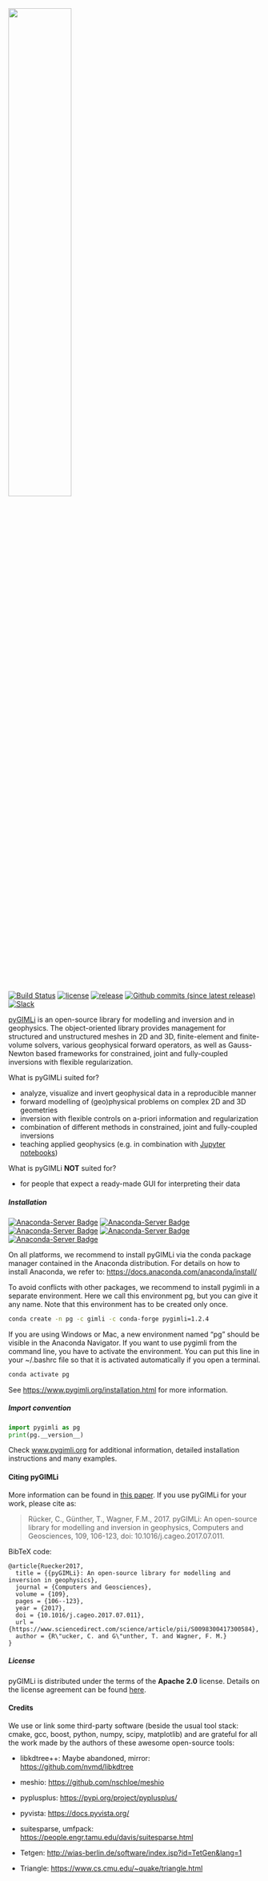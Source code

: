 <!---
Readme for Github repository only. (Gets selected before *.rst file)
-->

<a href="https://www.pygimli.org">
  <img src="https://www.pygimli.org/_images/pg_logo.png" width="50%">
</a>

[![Build Status](http://jenkins.pygimli.org/job/pyGIMLi_dev/badge/icon?style=flat-square)](http://jenkins.pygimli.org/job/pyGIMLi_dev/)
[![license](https://img.shields.io/github/license/gimli-org/gimli.svg?style=flat-square)](https://pygimli.org/license.html)
[![release](https://img.shields.io/github/release/gimli-org/gimli.svg?style=flat-square)](https://github.com/gimli-org/gimli/releases/latest)
[![Github commits (since latest release)](https://img.shields.io/github/commits-since/gimli-org/gimli/latest.svg?style=flat-square)](https://github.com/gimli-org/gimli/tree/dev)
[![Slack](https://img.shields.io/badge/Slack-pGIMLi-yellow.svg?logo=slack&style=flat-square)](https://swung.slack.com/archives/C01US4T522X)

[pyGIMLi](www.pygimli.org) is an open-source library for modelling and inversion and in geophysics. The object-oriented library provides management for structured and unstructured meshes in 2D and 3D, finite-element and finite-volume solvers, various geophysical forward operators, as well as Gauss-Newton based frameworks for constrained, joint and fully-coupled inversions with flexible regularization.

What is pyGIMLi suited for?

-   analyze, visualize and invert geophysical data in a reproducible manner
-   forward modelling of (geo)physical problems on complex 2D and 3D geometries
-   inversion with flexible controls on a-priori information and regularization
-   combination of different methods in constrained, joint and fully-coupled inversions
-   teaching applied geophysics (e.g. in combination with [Jupyter notebooks])

What is pyGIMLi **NOT** suited for?

-   for people that expect a ready-made GUI for interpreting their data

[jupyter notebooks]: https://jupyter.org

##### Installation

[![Anaconda-Server Badge](https://anaconda.org/gimli/pygimli/badges/installer/conda.svg)](https://conda.anaconda.org/gimli)
[![Anaconda-Server Badge](https://anaconda.org/gimli/pygimli/badges/platforms.svg)](https://anaconda.org/gimli/pygimli)
[![Anaconda-Server Badge](https://anaconda.org/gimli/pygimli/badges/downloads.svg)](https://anaconda.org/gimli/pygimli)
[![Anaconda-Server Badge](https://anaconda.org/gimli/pygimli/badges/version.svg)](https://anaconda.org/gimli/pygimli)
[![Anaconda-Server Badge](https://anaconda.org/gimli/pygimli/badges/latest_release_date.svg)](https://anaconda.org/gimli/pygimli)

On all platforms, we recommend to install pyGIMLi via the conda package manager
contained in the Anaconda distribution. For details on how to install Anaconda,
we refer to: https://docs.anaconda.com/anaconda/install/

To avoid conflicts with other packages, we recommend to install pygimli in a
separate environment. Here we call this environment pg, but you can give it any
name. Note that this environment has to be created only once.

``` bash
conda create -n pg -c gimli -c conda-forge pygimli=1.2.4
```

If you are using Windows or Mac, a new environment named “pg” should be visible in the Anaconda Navigator. If you want to use pygimli from the command line, you have to activate the environment. You can put this line in your ~/.bashrc file so that it is activated automatically if you open a terminal.

``` bash
conda activate pg
```

See https://www.pygimli.org/installation.html for more information.

##### Import convention

```python
import pygimli as pg
print(pg.__version__)
```

Check www.pygimli.org for additional information, detailed installation
instructions and many examples.

#### Citing pyGIMLi

More information can be found in [this paper]. If you use pyGIMLi for your work, please cite as:

> Rücker, C., Günther, T., Wagner, F.M., 2017. pyGIMLi: An open-source library for modelling and inversion in geophysics, Computers and Geosciences, 109, 106-123, doi: 10.1016/j.cageo.2017.07.011.

[this paper]: http://www.sciencedirect.com/science/article/pii/S0098300417300584/pdfft?md5=44253eaacd5490e3fb32210671672496&pid=1-s2.0-S0098300417300584-main.pdf

BibTeX code:

```sourceCode
@article{Ruecker2017,
  title = {{pyGIMLi}: An open-source library for modelling and inversion in geophysics},
  journal = {Computers and Geosciences},
  volume = {109},
  pages = {106--123},
  year = {2017},
  doi = {10.1016/j.cageo.2017.07.011},
  url = {https://www.sciencedirect.com/science/article/pii/S0098300417300584},
  author = {R\"ucker, C. and G\"unther, T. and Wagner, F. M.}
}
```

##### License

pyGIMLi is distributed under the terms of the **Apache 2.0** license. Details on
the license agreement can be found [here].

[here]: https://www.pygimli.org/license.html

#### Credits

We use or link some third-party software (beside the usual tool stack: cmake, gcc, boost, python, numpy, scipy, matplotlib) and are grateful for all the work made by the authors of these awesome open-source tools:

* libkdtree++: Maybe abandoned, mirror: https://github.com/nvmd/libkdtree

* meshio: https://github.com/nschloe/meshio

* pyplusplus: https://pypi.org/project/pyplusplus/

* pyvista: https://docs.pyvista.org/

* suitesparse, umfpack: https://people.engr.tamu.edu/davis/suitesparse.html

* Tetgen: http://wias-berlin.de/software/index.jsp?id=TetGen&lang=1

* Triangle: https://www.cs.cmu.edu/~quake/triangle.html
